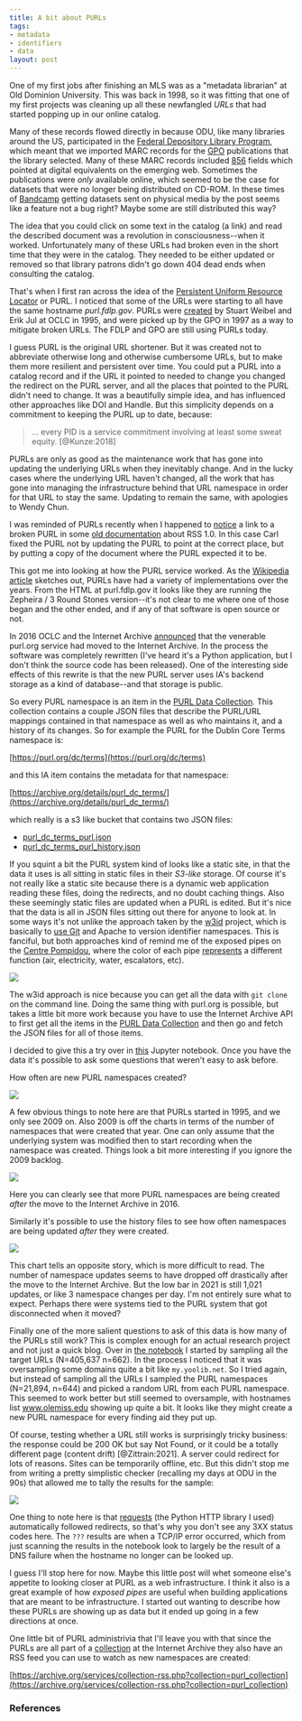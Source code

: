 ```yaml
---
title: A bit about PURLs
tags:
- metadata
- identifiers
- data
layout: post
---
```


One of my first jobs after finishing an MLS was as a "metadata librarian" at
Old Dominion University. This was back in 1998, so it was fitting that one of
my first projects was cleaning up all these newfangled *URLs* that had started
popping up in our online catalog.

Many of these records flowed directly in because ODU, like many libraries
around the US, participated in the [Federal Depository Library Program], which
meant that we imported MARC records for the [GPO] publications that the library
selected. Many of these MARC records included [856] fields which pointed at
digital equivalents on the emerging web. Sometimes the publications were *only*
available online, which seemed to be the case for datasets that were no longer
being distributed on CD-ROM. In these times of [Bandcamp](https://bandcamp.com)
getting datasets sent on physical media by the post seems like a feature not
a bug right? Maybe some are still distributed this way?

The idea that you could click on some text in the catalog (a link) and read the
described document was a revolution in consciousness--when it worked.
Unfortunately many of these URLs had broken even in the short time that they
were in the catalog. They needed to be either updated or removed so that
library patrons didn't go down 404 dead ends when consulting the catalog.

That's when I first ran across the idea of the [Persistent Uniform Resource
Locator] or PURL. I noticed that some of the URLs were starting to all have the
same hostname *purl.fdlp.gov*. PURLs were [created] by Stuart Weibel and Erik
Jul at OCLC in 1995, and were picked up by the GPO in 1997 as a way to mitigate
broken URLs. The FDLP and GPO are still using PURLs today.

I guess PURL is the original URL shortener. But it was created not to
abbreviate otherwise long and otherwise cumbersome URLs, but to make them more
resilient and persistent over time. You could put a PURL into a catalog record
and if the URL it pointed to needed to change you changed the redirect on the
PURL server, and all the places that pointed to the PURL didn't need to change.
It was a beautifully simple idea, and has influenced other approaches like DOI
and Handle. But this simplicity depends on a commitment to keeping the PURL up
to date, because:

> ... every PID is a service commitment involving at least some sweat equity.
[@Kunze:2018]

PURLs are only as good as the maintenance work that has gone into updating the
underlying URLs when they inevitably change. And in the lucky cases where the
underlying URL haven't changed, all the work that has gone into managing the
infrastructure behind that URL namespace in order for that URL to stay the
same. Updating to remain the same, with apologies to Wendy Chun.

I was reminded of PURLs recently when I happened to
[notice](https://twitter.com/edsu/status/1459502321822482437) a link to
a broken PURL in some [old documentation](https://web.resource.org/rss/1.0/)
about RSS 1.0. In this case Carl fixed the PURL not by updating the PURL to
point at the correct place, but by putting a copy of the document where the
PURL expected it to be.

This got me into looking at how the PURL service worked. As the [Wikipedia
article] sketches out, PURLs have had a variety of implementations over the
years. From the HTML at purl.fdlp.gov it looks like they are running the
Zepheira / 3 Round Stones version--it's not clear to me where one of those
began and the other ended, and if any of that software is open source or not.

In 2016 OCLC and the Internet Archive [announced] that the venerable purl.org
service had moved to the Internet Archive. In the process the software was
completely rewritten (I've heard it's a Python application, but I don't think
the source code has been released). One of the interesting side effects of this
rewrite is that the new PURL server uses IA's backend storage as a kind of
database--and that storage is public.

So every PURL namespace is an item in the [PURL Data Collection]. This
collection contains a couple JSON files that describe the PURL/URL mappings
contained in that namespace as well as who maintains it, and a history of its
changes. So for example the PURL for the Dublin Core Terms namespace is:

[https://purl.org/dc/terms](https://purl.org/dc/terms)

and this IA item contains the metadata for that namespace:

[https://archive.org/details/purl_dc_terms/](https://archive.org/details/purl_dc_terms/)

which really is a s3 like bucket that contains two JSON files:

* [purl_dc_terms_purl.json](https://ia601202.us.archive.org/34/items/purl_dc_terms/purl_dc_terms_purl.json)
* [purl_dc_terms_purl_history.json](https://ia601202.us.archive.org/34/items/purl_dc_terms/purl_dc_terms_purl_history.json)

If you squint a bit the PURL system kind of looks like a static site, in that
the data it uses is all sitting in static files in their *S3-like* storage. Of
course it's not really like a static site because there is a dynamic web
application reading these files, doing the redirects, and no doubt caching
things. Also these seemingly static files are updated when a PURL is edited.
But it's nice that the data is all in JSON files sitting out there for anyone
to look at. In some ways it's not unlike the approach taken by the [w3id]
project, which is basically to [use Git](https://github.com/perma-id/w3id.org)
and Apache to version identifier namespaces. This is fanciful, but both
approaches kind of remind me of the exposed pipes on the [Centre Pompidou], where the color of each pipe [represents] a different function
(air, electricity, water, escalators, etc).

<a href="https://commons.wikimedia.org/wiki/File:Centre_Georges-Pompidou_34.jpg"><img src="/images/pompidou.jpg" class="img-responsive"></a>

The w3id approach is nice because you can get all the data with `git clone` on
the command line. Doing the same thing with purl.org is possible, but takes
a little bit more work because you have to use the Internet Archive API to
first get all the items in the [PURL Data Collection] and then go and fetch the
JSON files for all of those items.

I decided to give this a try over in [this] Jupyter notebook. Once you have the
data it's possible to ask some questions that weren't easy to ask before.

How often are new PURL namespaces created?

<img src="/images/purl-namespace-creation.png" class="img-responsive">

A few obvious things to note here are that PURLs started in 1995, and we only
see 2009 on. Also 2009 is off the charts in terms of the number of namespaces
that were created that year. One can only assume that the underlying system was
modified then to start recording when the namespace was created. Things look
a bit more interesting if you ignore the 2009 backlog.

<img src="/images/purl-namespace-creation2.png" class="img-responsive">

Here you can clearly see that more PURL namespaces are being created *after*
the move to the Internet Archive in 2016.

Similarly it's possible to use the history files to see how often namespaces
are being updated *after* they were created.

<img src="/images/purl-namespace-updates.png" class="img-responsive">

This chart tells an opposite story, which is more difficult to read. The
number of namespace updates seems to have dropped off drastically after the
move to the Internet Archive. But the low bar in 2021 is still 1,021 updates,
or like 3 namespace changes per day. I'm not entirely sure what to expect.
Perhaps there were systems tied to the PURL system that got disconnected when
it moved?

Finally one of the more salient questions to ask of this data is how many of
the PURLs still work? This is complex enough for an actual research project and
not just a quick blog. Over in [the notebook] I started by sampling all the
target URLs (N=405,637 n=662). In the process I noticed that it was
oversampling some domains quite a bit like `my.yoolib.net`. So I tried again,
but instead of sampling all the URLs I sampled the PURL namespaces (N=21,894,
n=644) and picked a random URL from each PURL namespace. This seemed to work
better but still seemed to oversample, with hostnames list www.olemiss.edu
showing up quite a bit. It looks like they might create a new PURL namespace
for every finding aid they put up.

Of course, testing whether a URL still works is surprisingly tricky business:
the response could be 200 OK but say Not Found, or it could be a totally
different page (content drift) [@Zittrain:2021]. A server could redirect for
lots of reasons. Sites can be temporarily offline, etc. But this didn't stop me
from writing a pretty simplistic checker (recalling my days at ODU in the 90s)
that allowed me to tally the results for the sample:

<img class="img-responsive" src="/images/purls-status-codes.png">

One thing to note here is that [requests] (the Python HTTP library I used)
automatically followed redirects, so that's why you don't see any 3XX status
codes here. The `???` results are when a TCP/IP error occurred, which from just
scanning the results in the notebook look to largely be the result of a DNS
failure when the hostname no longer can be looked up.

I guess I'll stop here for now. Maybe this little post will whet someone else's
appetite to looking closer at PURL as a web infrastructure. I think it also is
a great example of how *exposed pipes* are useful when building applications
that are meant to be infrastructure. I started out wanting to describe how
these PURLs are showing up as data but it ended up going in a few directions at
once.

One little bit of PURL administrivia that I'll leave you with that since the
PURLs are all part of a [collection] at the Internet Archive they also have an
RSS feed you can use to watch as new namespaces are created:

[https://archive.org/services/collection-rss.php?collection=purl_collection](https://archive.org/services/collection-rss.php?collection=purl_collection)

### References

[created]: https://library.oclc.org/digital/collection/p267701coll28/id/1839
[Federal Depository Library Program]: https://en.wikipedia.org/wiki/Federal_Depository_Library_Program
[GPO]: https://en.wikipedia.org/wiki/United_States_Government_Publishing_Office
[MARCIVE]: https://home.marcive.com/
[856]: https://www.oclc.org/bibformats/en/8xx/856.html
[Persistent Uniform Resource Locator]: https://en.wikipedia.org/wiki/Persistent_uniform_resource_locator
[Wikipedia article]: https://en.wikipedia.org/wiki/Persistent_uniform_resource_locator
[PURL Data Collection]: https://archive.org/details/purl_collection
[this]: https://github.com/edsu/notebooks/blob/master/PURL.ipynb
[the notebook]: https://github.com/edsu/notebooks/blob/master/PURL.ipynb
[announced]: https://cdm15003.contentdm.oclc.org/digital/collection/p15003coll6/id/660
[represents]: https://www.centrepompidou.fr/en/collections/our-building
[collection]: https://archive.org/details/purl_collection?sort=-addeddate
[RSS]: https://archive.org/services/collection-rss.php?collection=purl_collection
[requests]: https://docs.python-requests.org/en/master/index.html
[w3id]: https://github.com/perma-id/w3id.org#readme
[Centre Pompidou]: https://en.wikipedia.org/wiki/Centre_Pompidou
